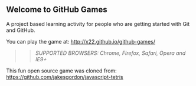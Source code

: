 ## Welcome to GitHub Games

A project based learning activity for people who are getting started with Git and GitHub.

You can play the game at: http://x22.github.io/github-games/

>> _*SUPPORTED BROWSERS*: Chrome, Firefox, Safari, Opera and IE9+_

This fun open source game was cloned from: https://github.com/jakesgordon/javascript-tetris
